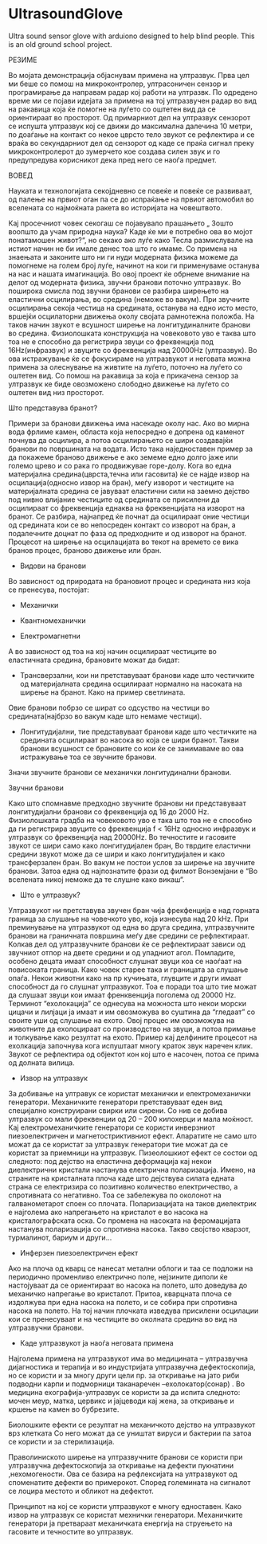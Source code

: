 # UltrasoundGlove
Ultra sound sensor glove with arduiono designed to help blind people. This is an old ground school project.

РЕЗИМЕ

Во мојата демонстрација објаснувам примена на ултразвук. Прва цел ми беше со помош на микроконтролер, ултрасоничен сензор и програмирање да направам радар кој работи на ултразвк. По одредено време ми се појави идејата за примена на тој ултразвучен радар во вид на ракавица која ќе помогне на луѓето со оштетен вид да се ориентираат во просторот. Од примарниот дел на ултразвук сензорот се испушта ултразвук кој се движи до максимална далечина 10 метри, по доаѓање на контакт со некое цврсто тело звукот се рефлектира и се враќа во секундарниот дел од сензорот од каде се праќа сигнал преку микроконтролерот до зумерчето кое создава силен звук и го предупредува корисникот дека пред него се наоѓа предмет.


ВОВЕД

Науката и технологијата секојдневно се повеќе и повеќе се развиваат, од палење на првиот оган па се до испраќање на првиот автомобил во вселената со најмоќната ракета во историјата на човештвото.

Кај просечниот човек секогаш се појавувало прашањето „ Зошто воопшто да учам природна наука? Каде ќе ми е потребно ова во мојот понатамошен живот?“, но секако ако луѓе како Тесла размислувале на истиот начин не би имале денес тоа што го имаме. Со примена на знаењата и законите што ни ги нуди модерната физика можеме да помогнеме на голем број луѓе, начинот на кои ги применуваме останува на нас и нашата имагинација. Во овој проект ќе обрнеме внимание на делот од модерната физика, звучни бранови поточно ултразвук. Во поширока смисла под звучни бранови се разбира ширењето на еластични осцилирања, во средина (неможе во вакум). При звучните осцилирања секоја честица на средината, останува на едно исто место, вршејќи осцилаторни движења околу својата рамнотежна положба. На таков начин звукот е всушност ширење на лонгитудиналните бранови во средина. Физиолошката конструкција на човековото уво е таква што тоа не е способно да регистрира звуци со фреквенција под 16Hz(инфразвук) и звуците со фреквенција над 20000Hz (ултразвук). Во ова истражување ќе се фокусираме на ултразвукот и неговата можна примена за олеснување на живтите на луѓето, поточно на луѓето со оштетен вид. Со помош на ракавица за која е прикачена сензор за ултразвук ке биде овозможено слободно движење на луѓето со оштетен вид низ просторот.

Што представува бранот?

Примери за бранови движења има насекаде околу нас. Ако во мирна вода фрлиме камен, областа која непосредно е допрена од каменот почнува да осцилира, а потоа осцилирањето се шири создавајќи бранови по површината на водата. Исто така наједноставен пример за да покажеме браново движење е ако земеме едно долго јаже или големо црево и со рака го продвижувае горе-долу. Кога во една материјална средина(цврста,течна или гасовита) ќе се најде извор на осцилација(односно извор на бран), меѓу изворот и честиците на материјалната средина се јавуваат еластични сили на заемно дејство под нивно влијание честиците од средината се присилени да осцилираат со фреквенција еднаква на фреквенцијата на изворот на бранот. Се разбира, најнапред ќе почнат да осцилираат оние честици од средината кои се во непосреден контакт со изворот на бран, а подалечните доцнат по фаза од предходните и од изворот на бранот. Процесот на ширење на осцилацијата во текот на времето се вика бранов процес, браново движење или бран.


- Видови на бранови

Во зависност од природата на брановиот процес и средината низ која се пренесува, постојат:

- Механички

- Квантномеханички

- Електромагнетни

А во зависност од тоа на кој начин осцилираат честиците во еластичната средина, брановите можат да бидат:

- Трансверзални, кои ни претставуваат бранови каде што честичките од материјалната средина осцилираат нормално на насоката на ширење на бранот. Како на пример светлината.

Овие бранови побрзо се шират со одсуство на честици во средината(најбрзо во вакум каде што немаме честици).

- Лонгитудијални, тие представуваат бранови каде што честичките на средината осцилираат во насока во која се шири бранот. Такви бранови всушност се брановите со кои ќе се занимаваме во ова истражување тоа се звучните бранови.

Значи звучните бранови се механички лонгитудинални бранови.


Звучни бранови

Како што спомнавме предходно звучните бранови ни представуваат лонгитудијални бранови со фреквенција од 16 до 2000 Hz. Физиолошката градба на човековото уво е така што тоа не е способно да ги регистрира звуците со фреквенција f < 16Hz односно инфразвук и ултразвук со фреквенција над 20000Hz. Во течностите и гасовите звукот се шири само како лонгитудијален бран, Во тврдите еластични средини звукот може да се шири и како лонгитудијален и како трансферзален бран. Во вакум не постои услов за ширење на звучните бранови. Затоа една од најпознатите фрази од филмот Вонземјани е “Во вселената никој неможе да те слушне како викаш“.


- Што е ултразвук?

Ултразвукот ни претставува звучен бран чија фрекфенција е над горната граница за слушање на човечкото уво, која изнесува над 20 kHz. При преминување на ултразвукот од една во друга средина, ултразвучните бранови на граничната површина меѓу две средини се рефлектираат. Колкав дел од ултразвучните бранови ќе се рефлектираат зависи од звучниот отпор на двете средини и од упадниот агол. Помладите, особено децата имаат способност слушнат звуци коа се наоѓаат на повисоката граница. Како човек старее така и границата за слушање опаѓа. Некои животни како на пр кучињата, глувците и други имаат способност да го слушнат ултразвукот. Тоа е поради тоа што тие можат да слушаат звуци кои имаат френквенција поголема од 20000 Hz. Терминот “ехолокација” се однесува на можноста што некои морски цицачи и лилјаци ја имаат и им овозможува во суштина да “гледаат” со своите уши од слушање на ехото. Овој процес им овозможува на животните да ехолоцираат со производство на звуци, а потоа примање и толкување како резултат на ехото. Пример кај делфините процесот на ехолкација започнува кога испуштаат многу краток звук наречен клик. Звукот се рефлектира од објектот кон кој што е насочен, потоа се прима од долната вилица.


- Извор на ултразвук

За добивање на ултравук се користат механички и електромеханички генератори. Механичките генератори претставуваат еден вид специјално конструирани свирки или сирени. Со нив се добива ултразвук со мали фреквенции од 20 – 200 килохерци и мала моќност. Кај електромеханичките генератори се користи инверзниот пиезоелектричен и магнетостриктивниот ефект. Апаратите не само што можат да се користат за ултразвук генератори тие можат да се користат за приемници на ултразвук. Пизеолошкиот ефект се состои од следното: под дејство на еластична деформација кај некои диелектрични кристали настанува електрична поларизација. Имено, на страните на кристалната плоча каде што дејствува силата едната страна се електризира со позитивно количество електричество, а спротивната со негативно. Тоа се забележува по околонот на галванометарот споен со плочата. Поларизацијата на таков диелектрик е најголема ако напрегањето на кристалот е во насока на кристалографската оска. Со промена на насоката на феромацијата настанува поларизација со спротивна насока. Такво својство кварзот, турмалинот, бариум и други...

- Инферзен пиезоелектричен ефект

Ако на плоча од кварц се нанесат метални облоги и таа се подложи на периодично променливо електрично поле, нејзините диполи ќе настојуваат да се ориентираат во насока на полето, што доведува до механичко напрегање во кристалот. Притоа, кварцната плоча се издолжува при една насока на полето, и се собира при спротивна насока на полето. На тој начин плочката изведува присилени осцилации кои се пренесуваат и на честиците во околната средина во вид на ултразвучни бранови.


- Каде ултразвукот ја наоѓа неговата примена

Најголема примена на ултразвукот има во медицината – ултразвучна дијагностика и терапија и во индустријата ултразвучна дефектоскопија, но се користи и за многу други цели пр. за откривање на јато риби подводни карпи и подморници таканаречен –ехолокатор(сонар) . Во медицина ехографија-ултразвук се користи за да испита следното: мочен меур, матка, цервикс и јајцеводи кај жена, за откривање и кршење на камен во бубрезите.

Биолошките ефекти се резултат на механичкото дејство на ултразвукот врз клетката Со него можат да се уништат вируси и бактерии па затоа се користи и за стерилизација.

Праволиниското ширење на ултразвучните бранови се користи при ултразвучна дефектоскопија за откривање на дефекти пукнатини ,нехомогености. Ова се базира на рефлексијата на ултразвукот од споменатите дефекти во примерокот. Според големината на сигналот се лоцира местото и обликот на дефектот.

Принципот на кој се користи ултразвукот е многу едноставен. Како извор на ултразвук се користат мехнички генератори. Механичките генератори ја претвараат механичката енергија на струењето на гасовите и течностите во ултразвук.
